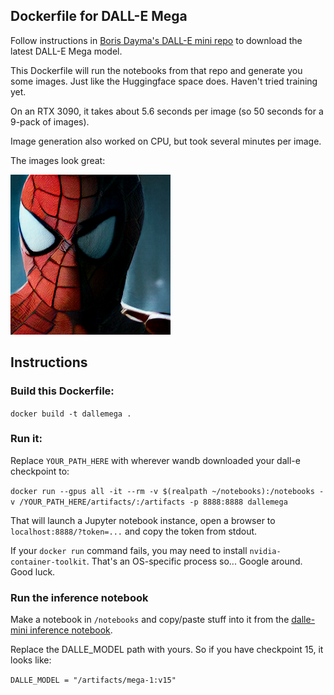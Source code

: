 ## Dockerfile for DALL-E Mega

Follow instructions in [Boris Dayma's DALL-E mini repo](https://github.com/borisdayma/dalle-mini/) to download the 
latest DALL-E Mega model.

This Dockerfile will run the notebooks from that repo and generate you some images. 
Just like the Huggingface space does. Haven't tried training yet.

On an RTX 3090, it takes about 5.6 seconds per image (so 50 seconds for a 9-pack of images).

Image generation also worked on CPU, but took several minutes per image.

The images look great:

![Spiderman generated image](img/spidey.png)

## Instructions

### Build this Dockerfile:

`docker build -t dallemega .`

### Run it:

Replace `YOUR_PATH_HERE` with wherever wandb downloaded your dall-e checkpoint to:

`docker run --gpus all -it --rm -v $(realpath ~/notebooks):/notebooks -v /YOUR_PATH_HERE/artifacts/:/artifacts -p 8888:8888 dallemega`

That will launch a Jupyter notebook instance, open a browser to `localhost:8888/?token=...` and copy the token from 
stdout.

If your `docker run` command fails, you may need to install `nvidia-container-toolkit`. That's an OS-specific process 
so... Google around. Good luck.

### Run the inference notebook

Make a notebook in `/notebooks` and copy/paste stuff into it from the 
[dalle-mini inference notebook](https://github.com/borisdayma/dalle-mini/blob/main/tools/inference/inference_pipeline.ipynb).

Replace the DALLE_MODEL path with yours. So if you have checkpoint 15, it looks like:

`DALLE_MODEL = "/artifacts/mega-1:v15"`

